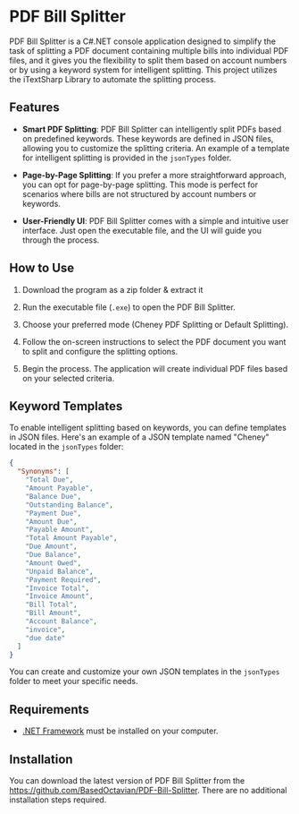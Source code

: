 # PDF Bill Splitter

PDF Bill Splitter is a C#.NET console application designed to simplify the task of splitting a PDF document containing multiple bills into individual PDF files, and it gives you the flexibility to split them based on account numbers or by using a keyword system for intelligent splitting. This project utilizes the iTextSharp Library to automate the splitting process.

## Features

- **Smart PDF Splitting**: PDF Bill Splitter can intelligently split PDFs based on predefined keywords. These keywords are defined in JSON files, allowing you to customize the splitting criteria. An example of a template for intelligent splitting is provided in the `jsonTypes` folder.

- **Page-by-Page Splitting**: If you prefer a more straightforward approach, you can opt for page-by-page splitting. This mode is perfect for scenarios where bills are not structured by account numbers or keywords.

- **User-Friendly UI**: PDF Bill Splitter comes with a simple and intuitive user interface. Just open the executable file, and the UI will guide you through the process.

## How to Use

1. Download the program as a zip folder & extract it

2. Run the executable file (`.exe`) to open the PDF Bill Splitter.

3. Choose your preferred mode (Cheney PDF Splitting or Default Splitting).

4. Follow the on-screen instructions to select the PDF document you want to split and configure the splitting options.

5. Begin the process. The application will create individual PDF files based on your selected criteria.

## Keyword Templates

To enable intelligent splitting based on keywords, you can define templates in JSON files. Here's an example of a JSON template named "Cheney" located in the `jsonTypes` folder:

```json
{
  "Synonyms": [
    "Total Due",
    "Amount Payable",
    "Balance Due",
    "Outstanding Balance",
    "Payment Due",
    "Amount Due",
    "Payable Amount",
    "Total Amount Payable",
    "Due Amount",
    "Due Balance",
    "Amount Owed",
    "Unpaid Balance",
    "Payment Required",
    "Invoice Total",
    "Invoice Amount",
    "Bill Total",
    "Bill Amount",
    "Account Balance",
    "invoice",
    "due date"
  ]
}
```

You can create and customize your own JSON templates in the `jsonTypes` folder to meet your specific needs.

## Requirements

- [.NET Framework](https://dotnet.microsoft.com/download/dotnet-framework) must be installed on your computer.

## Installation

You can download the latest version of PDF Bill Splitter from the https://github.com/BasedOctavian/PDF-Bill-Splitter. There are no additional installation steps required.
